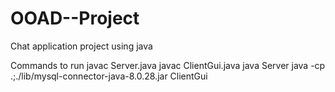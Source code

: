 # OOAD--Project
Chat application project using java

Commands to run
javac Server.java
javac ClientGui.java
java Server
java -cp .;./lib/mysql-connector-java-8.0.28.jar ClientGui
